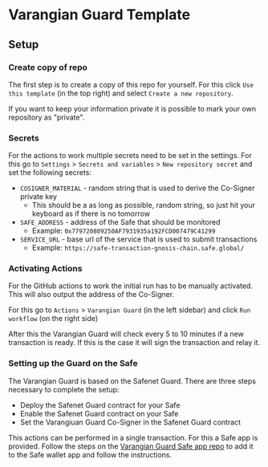 # Varangian Guard Template

## Setup

### Create copy of repo

The first step is to create a copy of this repo for yourself. For this click `Use this template` (in the top right) and select `Create a new repository`.

If you want to keep your information private it is possible to mark your own repository as "private".

### Secrets

For the actions to work multiple secrets need to be set in the settings. For this go to `Settings` > `Secrets and variables` > `New repository secret` and set the following secrets:

- `COSIGNER_MATERIAL` - random string that is used to derive the Co-Signer private key
  - This should be a as long as possible, random string, so just hit your keyboard as if there is no tomorrow
- `SAFE_ADDRESS` - address of the Safe that should be monitored
  - Example: `0x779720809250AF7931935a192FCD007479C41299`
- `SERVICE_URL` - base url of the service that is used to submit transactions
  - Example: `https://safe-transaction-gnosis-chain.safe.global/`

### Activating Actions

For the GitHub actions to work the initial run has to be manually activated. This will also output the address of the Co-Signer.

For this go to `Actions` > `Varangian Guard` (in the left sidebar) and click `Run workflow` (on the right side)

After this the Varangian Guard will check every 5 to 10 minutes if a new transaction is ready. If this is the case it will sign the transaction and relay it.

### Setting up the Guard on the Safe

The Varangian Guard is based on the Safenet Guard. There are three steps necessary to complete the setup:
- Deploy the Safenet Guard contract for your Safe
- Enable the Safenet Guard contract on your Safe
- Set the Varangiuan Guard Co-Signer in the Safenet Guard contract

This actions can be performed in a single transaction. For this a Safe app is provided. Follow the steps on the [Varangian Guard Safe app repo](https://github.com/safe-research/varangian/tree/main/app) to add it to the Safe wallet app and follow the instructions.
